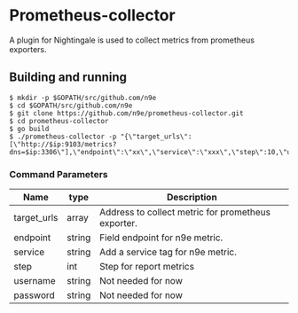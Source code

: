 # Prometheus-collector
A plugin for Nightingale is used to collect metrics from prometheus exporters.


## Building and running 

    $ mkdir -p $GOPATH/src/github.com/n9e
    $ cd $GOPATH/src/github.com/n9e
    $ git clone https://github.com/n9e/prometheus-collector.git
    $ cd prometheus-collector
    $ go build
    $ ./prometheus-collector -p "{\"target_urls\": [\"http://$ip:9103/metrics?dns=$ip:3306\"],\"endpoint\":\"xx\",\"service\":\"xxx\",\"step\":10,\"username\":\"\",\"password\":\"\"}"


 ### Command Parameters
 Name                             |  type     | Description
 ---------------------------------|-----------|--------------------------------------------------------------------------------------------------
 target_urls                      | array     | Address to collect metric for prometheus exporter.
 endpoint                         | string    | Field endpoint for n9e metric.
 service                          | string    | Add a service tag for n9e metric.
 step                             | int       | Step for report metrics 
 username                         | string    | Not needed for now
 password                         | string    | Not needed for now
 
 ###

